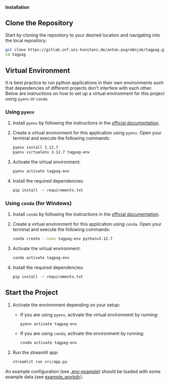 #### Installation

## Clone the Repository
Start by cloning the repository to your desired location and navigating into the local repository:
```bash
git clone https://gitlab.inf.uni-konstanz.de/anton.pogrebnjak/tagpag.git
cd tagpag
```

## Virtual Environment

It is best practice to run python applications in their own environments such that dependencies of different projects don't interfere with each other. Below are instructions on how to set up a virtual environment for this project using `pyenv` or `conda`.

### Using `pyenv`

1. Install `pyenv` by following the instructions in the [official documentation](https://github.com/pyenv/pyenv#installation).

2. Create a virtual environment for this application using `pyenv`. Open your terminal and execute the following commands:

   ```bash
   pyenv install 3.12.7
   pyenv virtualenv 3.12.7 tagpag-env
   ```

3. Activate the virtual environment:

   ```bash
   pyenv activate tagpag-env
   ```

4. Install the required dependencies:

   ```bash
   pip install -r requirements.txt
   ```


### Using `conda` (for Windows)

1. Install `conda` by following the instructions in the [official documentation](https://docs.conda.io/projects/conda/en/latest/user-guide/install/index.html).

2. Create a virtual environment for this application using `conda`. Open your terminal and execute the following commands:

   ```bash
   conda create --name tagpag-env python=3.12.7
   ```

3. Activate the virtual environment:

   ```bash
   conda activate tagpag-env
   ```

4. Install the required dependencies:

   ```bash
   pip install -r requirements.txt
   ```


## Start the Project

1. Activate the environment depending on your setup:

   - If you are using `pyenv`, activate the virtual environment by running:
     ```bash
     pyenv activate tagpag-env
     ```

   - If you are using `conda`, activate the environment by running:
     ```bash
     conda activate tagpag-env
     ```


2. Run the streamlit app:
   ```bash
   streamlit run src/app.py
   ```

An example configuration (see [.env-example](.env-example)) should be loaded with some example data (see [example_workdir](example_workdir)).